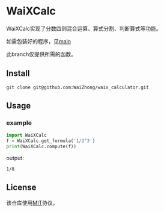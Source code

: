 # WaiXCalc

WaiXCalc实现了分数四则混合运算、算式分割、判断算式等功能。

如需包装好的程序，见[main](https://github.com/WaiZhong/WaiXCalc/)

此branch仅提供所需的函数。

## Install

    git clone git@github.com:WaiZhong/waix_calculator.git

## Usage

### example

```python
import WaiXCalc
f = WaiXCalc.get_formula('1/2^3')
print(WaiXCalc.compute(f))
```
output:
```
1/8
```

## License

该仓库使用[MIT](LICENSE)协议。
